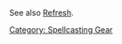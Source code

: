 See also [Refresh](Refresh.md "wikilink").

[Category: Spellcasting Gear](Category:_Spellcasting_Gear "wikilink")
